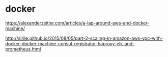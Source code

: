 # docker

https://alexanderzeitler.com/articles/a-lap-around-aws-and-docker-machine/

http://sirile.github.io/2015/08/05/part-2-scaling-in-amazon-aws-vpc-with-docker-docker-machine-consul-registrator-haproxy-elk-and-prometheus.html
